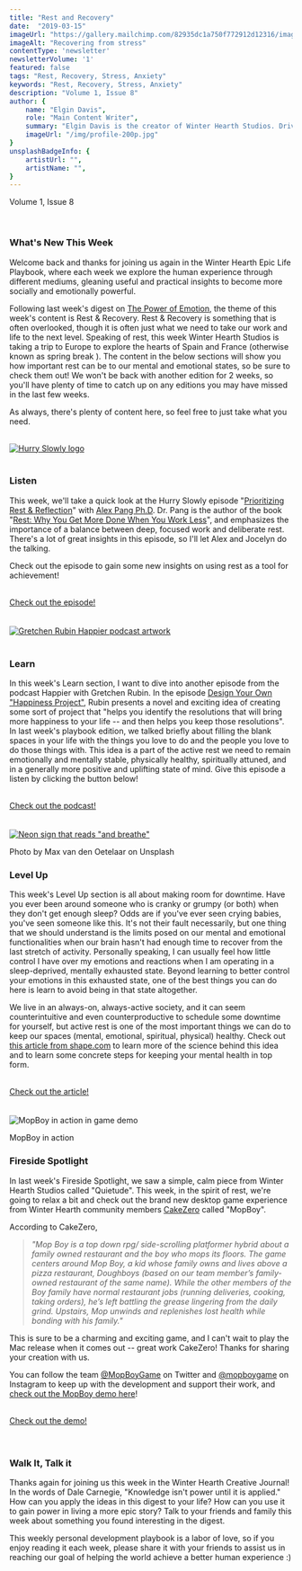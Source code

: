 ```yaml
---
title: "Rest and Recovery"
date:  "2019-03-15"
imageUrl: "https://gallery.mailchimp.com/82935dc1a750f772912d12316/images/e412343b-af3a-48fc-9b12-ad6e64dc8da2.jpg"
imageAlt: "Recovering from stress"
contentType: 'newsletter'
newsletterVolume: '1'
featured: false
tags: "Rest, Recovery, Stress, Anxiety"
keywords: "Rest, Recovery, Stress, Anxiety"
description: "Volume 1, Issue 8"
author: {
    name: "Elgin Davis",
    role: "Main Content Writer",
    summary: "Elgin Davis is the creator of Winter Hearth Studios. Driven by a passionate spirit and boundless curiosity, Davis' work seeks to explore the depths of humanity and what it might look like to live a hyper-meaningful existence here on earth.",
    imageUrl: "/img/profile-200p.jpg" 
}
unsplashBadgeInfo: {
    artistUrl: "",
    artistName: "",
}
---
```

Volume 1, Issue 8

<br>

### What's New This Week
Welcome back and thanks for joining us again in the Winter Hearth Epic Life Playbook, where each week we explore the human experience through different mediums, gleaning useful and practical insights to become more socially and emotionally powerful. 

Following last week's digest on [The Power of Emotion](/newsletters/volume-1/power-of-emotion), the theme of this week's content is Rest & Recovery. Rest & Recovery is something that is often overlooked, though it is often just what we need to take our work and life to the next level. Speaking of rest, this week Winter Hearth Studios is taking a trip to Europe to explore the hearts of Spain and France (otherwise known as spring break ). The content in the below sections will show you how important rest can be to our mental and emotional states, so be sure to check them out! We won't be back with another edition for 2 weeks, so you'll have plenty of time to catch up on any editions you may have missed in the last few weeks.

As always, there's plenty of content here, so feel free to just take what you need.

<br>

<div class='text-center pt-20 pb-20'>
    <a rel='noopener noreferrer' target='_blank' href='https://hurryslowly.co/012-alex-pang/'>
        <img src='https://gallery.mailchimp.com/82935dc1a750f772912d12316/images/304ff7f0-0153-4918-806a-cc4802cc4607.png' alt='Hurry Slowly logo'>
    </a>
</div>

<br>

### Listen
 
This week, we'll take a quick look at the Hurry Slowly episode "[Prioritizing Rest & Reflection](https://hurryslowly.co/012-alex-pang/)" with [Alex Pang Ph.D](https://www.psychologytoday.com/us/experts/alex-pang-phd). Dr. Pang is the author of the book "[Rest: Why You Get More Done When You Work Less](https://www.amazon.com/gp/product/0465074871/ref=as_li_qf_sp_asin_il_tl?ie=UTF8&tag=jkglei-20&camp=1789&creative=9325&linkCode=as2&creativeASIN=0465074871&linkId=4f5183c866081e15343d87bd9d3c525b)", and emphasizes the importance of a balance between deep, focused work and deliberate rest. There's a lot of great insights in this episode, so I'll let Alex and Jocelyn do the talking.
 
Check out the episode to gain some new insights on using rest as a tool for achievement!

<br>
<div class='text-center pt-20 pb-20'>
    <a rel='noopener noreferrer' class='primary-btn' href='https://hurryslowly.co/012-alex-pang/'>Check out the episode!</a>
</div>
<br>

<br>

<div class='text-center pt-20 pb-20'>
    <a rel='noopener noreferrer' target='_blank' href='https://gretchenrubin.com/podcast-episode/198-design-your-happiness-project/'>
        <img src='https://gallery.mailchimp.com/82935dc1a750f772912d12316/images/a8cc307e-f414-4e03-81e7-3b8f2b923e3d.jpg' alt='Gretchen Rubin Happier podcast artwork'/>
    </a>
</div>

<br>

### Learn
 
In this week's Learn section, I want to dive into another episode from the podcast Happier with Gretchen Rubin. In the episode [Design Your Own "Happiness Project"](https://gretchenrubin.com/podcast-episode/198-design-your-happiness-project/), Rubin presents a novel and exciting idea of creating some sort of project that "helps you identify the resolutions that will bring more happiness to your life -- and then helps you keep those resolutions". In last week's playbook edition, we talked briefly about filling the blank spaces in your life with the things you love to do and the people you love to do those things with. This idea is a part of the active rest we need to remain emotionally and mentally stable, physically healthy, spiritually attuned, and in a generally more positive and uplifting state of mind. Give this episode a listen by clicking the button below!

<br>
<div class='text-center pt-20 pb-20'>
    <a rel='noopener noreferrer' class='primary-btn' href='https://gretchenrubin.com/podcast-episode/198-design-your-happiness-project/'>Check out the podcast!</a>
</div>
<br>

<br>

<div class='text-center pt-20 pb-20'>
    <a rel='noopener noreferrer' target='_blank' href='https://www.shape.com/lifestyle/mind-and-body/why-its-important-schedule-more-downtime-your-brain'>
    <img src='https://gallery.mailchimp.com/82935dc1a750f772912d12316/images/e412343b-af3a-48fc-9b12-ad6e64dc8da2.jpg' alt='Neon sign that reads "and breathe"'/>
    </a>
    <p class="photo-credit"> 
        Photo by Max van den Oetelaar on Unsplash
    </p>
</div>

### Level Up
 
This week's Level Up section is all about making room for downtime. Have you ever been around someone who is cranky or grumpy (or both) when they don't get enough sleep? Odds are if you've ever seen crying babies, you've seen someone like this. It's not their fault necessarily, but one thing that we should understand is the limits posed on our mental and emotional functionalities when our brain hasn't had enough time to recover from the last stretch of activity. Personally speaking, I can usually feel how little control I have over my emotions and reactions when I am operating in a sleep-deprived, mentally exhausted state. Beyond learning to better control your emotions in this exhausted state, one of the best things you can do here is learn to avoid being in that state altogether.

We live in an always-on, always-active society, and it can seem counterintuitive and even counterproductive to schedule some downtime for yourself, but active rest is one of the most important things we can do to keep our spaces (mental, emotional, spiritual, physical) healthy. Check out [this article from shape.com](https://www.shape.com/lifestyle/mind-and-body/why-its-important-schedule-more-downtime-your-brain) to learn more of the science behind this idea and to learn some concrete steps for keeping your mental health in top form.

<br>
<div class='text-center pt-20 pb-20'>
    <a rel='noopener noreferrer' class='primary-btn' href='https://www.shape.com/lifestyle/mind-and-body/why-its-important-schedule-more-downtime-your-brain'>Check out the article!</a>
</div>
<br>
<br>

<div class='text-center pt-20 pb-20'>
    <img src='https://gallery.mailchimp.com/82935dc1a750f772912d12316/images/6b28c040-3dcc-40c1-a92c-375b4fa4bd2c.png' alt='MopBoy in action in game demo'/>
    <p class="photo-credit"> 
        MopBoy in action
    </p>
</div>

### Fireside Spotlight

In last week's Fireside Spotlight, we saw a simple, calm piece from Winter Hearth Studios called "Quietude". This week, in the spirit of rest, we're going to relax a bit and check out the brand new desktop game experience from Winter Hearth community members [CakeZero](https://cakezero.itch.io/) called "MopBoy". 

According to CakeZero, 

> *"Mop Boy is a top down rpg/ side-scrolling platformer hybrid about a family owned restaurant and the boy who mops its floors. The game centers around Mop Boy, a kid whose family owns and lives above a pizza restaurant, Doughboys (based on our team member’s family-owned restaurant of the same name). While the other members of the Boy family have normal restaurant jobs (running deliveries, cooking, taking orders), he’s left battling the grease lingering from the daily grind. Upstairs, Mop unwinds and replenishes lost health while bonding with his family."*

This is sure to be a charming and exciting game, and I can't wait to play the Mac release when it comes out -- great work CakeZero! Thanks for sharing your creation with us.

You can follow the team [@MopBoyGame](http://twitter.com/MopBoyGame ) on Twitter and [@mopboygame](http://instagram.com/mopboygame) on Instagram to keep up with the development and support their work, and [check out the MopBoy demo here](https://cakezero.itch.io/mop-boy-demo)!

<br>
<div class='text-center pt-20 pb-20'>
    <a rel='noopener noreferrer' class='primary-btn' href='https://cakezero.itch.io/mop-boy-demo'>Check out the demo!</a>
</div>
<br>

<br>

### Walk It, Talk it

Thanks again for joining us this week in the Winter Hearth Creative Journal! In the words of Dale Carnegie, "Knowledge isn't power until it is applied." How can you apply the ideas in this digest to your life? How can you use it to gain power in living a more epic story? Talk to your friends and family this week about something you found interesting in the digest.


This weekly personal development playbook is a labor of love, so if you enjoy reading it each week, please share it with your friends to assist us in reaching our goal of helping the world achieve a better human experience :)

